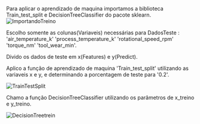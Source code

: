  Para aplicar o aprendizado de maquina importamos a biblioteca Train_test_split e DecisionTreeClassifier do pacote sklearn.
![ImportandoTreino](https://user-images.githubusercontent.com/114637779/217748985-717681d4-885b-48d2-b5e3-19ddf7e69939.png)

  Escolho somente as colunas(Variaveis) necessárias para DadosTeste : 'air_temperature_k' 'process_temperature_k' 'rotational_speed_rpm' 'torque_nm' 'tool_wear_min'.

  Divido os dados de teste em x(Features) e y(Predict).

  Aplico a função de aprendizado de maquina 'Train_test_split' utilizando as variaveis x e y, e determinando a porcentagem de teste para '0.2'.

![TrainTestSplit](https://user-images.githubusercontent.com/114637779/217749706-b1bd7f0d-dcc6-4f6d-aa8e-545a142a6508.png)



  Chamo a função DecisionTreeClassifier utilizando os parâmetros de x_treino e y_treino.

![DecisionTreetrein](https://user-images.githubusercontent.com/114637779/217749886-b751f25d-3fba-494d-a504-b16567fa140a.png)
